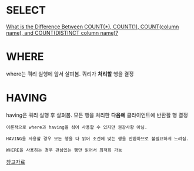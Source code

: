 # SELECT

[What is the Difference Between COUNT(\*), COUNT(1), COUNT(column name), and COUNT(DISTINCT column name)?](https://learnsql.com/blog/difference-between-count-distinct/)

# WHERE

where는 쿼리 실행에 앞서 살펴봄. 쿼리가 **처리할** 행을 결정

# HAVING

having은 쿼리 실행 후 살펴봄. 모든 행을 처리한 **다음에** 클라이언트에 반환활 행 결정

    이론적으로 where과 having을 섞어 사용할 수 있지만 권장사항 아님.

    HAVING을 사용할 경우 모든 행을 다 읽어 조건에 맞는 행을 반환하므로 불필요하게 느려짐.

    WHERE을 사용하는 경우 관심있는 행만 읽어서 최적화 가능

[참고자료](https://www.geeksforgeeks.org/difference-between-where-and-having-clause-in-sql/)
